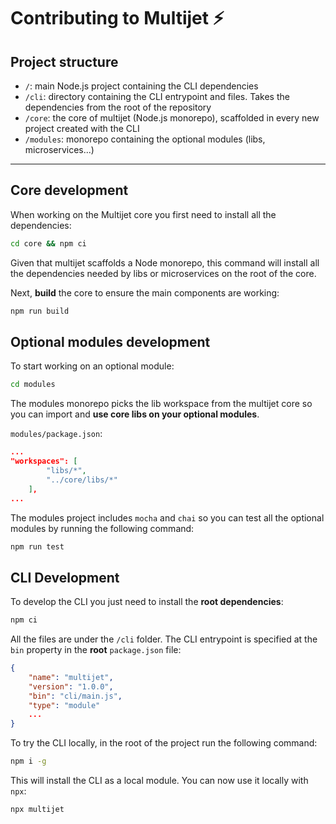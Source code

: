 # Contributing to Multijet ⚡️

## Project structure

-   `/`: main Node.js project containing the CLI dependencies
-   `/cli`: directory containing the CLI entrypoint and files. Takes the dependencies from the root of the repository
-   `/core`: the core of multijet (Node.js monorepo), scaffolded in every new project created with the CLI
-   `/modules`: monorepo containing the optional modules (libs, microservices...)

---

## Core development

When working on the Multijet core you first need to install all the dependencies:

```bash
cd core && npm ci
```

Given that multijet scaffolds a Node monorepo, this command will install all the dependencies needed by libs or microservices on the root of the core.

Next, **build** the core to ensure the main components are working:

```bash
npm run build
```

## Optional modules development

To start working on an optional module:

```bash
cd modules
```

The modules monorepo picks the lib workspace from the multijet core so you can import and **use core libs on your optional modules**.

`modules/package.json`:

```json
...
"workspaces": [
        "libs/*",
        "../core/libs/*"
    ],
...
```

The modules project includes `mocha` and `chai` so you can test all the optional modules by running the following command:

```bash
npm run test
```

## CLI Development

To develop the CLI you just need to install the **root dependencies**:

```bash
npm ci
```

All the files are under the `/cli` folder.
The CLI entrypoint is specified at the `bin` property in the **root** `package.json` file:

```json
{
    "name": "multijet",
    "version": "1.0.0",
    "bin": "cli/main.js",
    "type": "module"
    ...
}
```

To try the CLI locally, in the root of the project run the following command:

```bash
npm i -g
```

This will install the CLI as a local module. You can now use it locally with `npx`:

```bash
npx multijet
```
